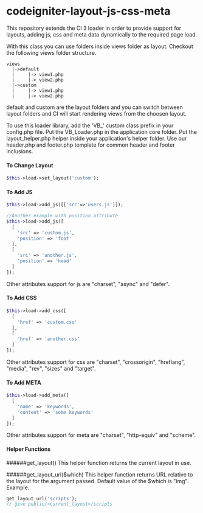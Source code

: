 # codeigniter-layout-js-css-meta
This repository extends the CI 3 loader in order to provide support for layouts, adding js, css and meta data dynamically to the required page load.

With this class you can use folders inside views folder as layout. Checkout the following views folder structure.

```
views
  |->default
  |     |-> view1.php
  |     |-> view2.php
  |->custom
  |     |-> view1.php
  |     |-> view2.php
```
default and custom are the layout folders and you can switch between layout folders and CI will start rendering views from the choosen layout.

To use this loader library, add the 'VB_' custom class prefix in your config.php file. Put the VB_Loader.php in the application core folder. Put the layout_helper.php helper inside your application's helper folder. Use our header.php and footer.php template for common header and footer inclusions.


#### To Change Layout
```php
$this->load->set_layout('custom');
```

#### To Add JS
```php
$this->load->add_js([['src'=>'users.js']]);

//Another example with position attribute
$this->load->add_js([
  [
    'src' => 'custom.js',
    'position' => 'foot'
  ],
  [
    'src' => 'another.js',
    'position' => 'head'
  ]
]);
```
Other attributes support for js are "charset", "async" and "defer".

#### To Add CSS
```php
$this->load->add_css([
  [
    'href' => 'custom.css'
  ],
  [
    'href' => 'another.css'
  ]
]);
```

Other attributes support for css are "charset", "crossorigin", "hreflang", "media", "rev", "sizes" and "target".

#### To Add META
```php
$this->load->add_meta([
  [
    'name' => 'keywords',
    'content' => 'some keywords'
  ]
]);
```

Other attributes support for meta are "charset", "http-equiv" and "scheme".

#### Helper Functions
######get_layout()
This helper function returns the current layout in use.

######get_layout_url($which)
This helper function returns URL relative to the layout for the argument passed. Default value of the $which is "img". Example.

```php
get_layout_url('scripts');
// give public/<current_layout>/scripts
```
